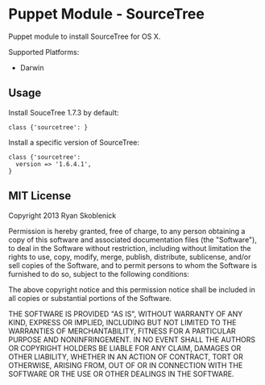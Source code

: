 Puppet Module - SourceTree
==========================

Puppet module to install SourceTree for OS X.

Supported Platforms:

- Darwin

Usage
-----

Install SouceTree 1.7.3 by default:

```
class {'sourcetree': }
```

Install a specific version of SourceTree:

```
class {'sourcetree':
  version => '1.6.4.1',
}
```

MIT License
-----------

Copyright 2013 Ryan Skoblenick

Permission is hereby granted, free of charge, to any person obtaining a copy
of this software and associated documentation files (the "Software"), to deal
in the Software without restriction, including without limitation the rights
to use, copy, modify, merge, publish, distribute, sublicense, and/or sell
copies of the Software, and to permit persons to whom the Software is
furnished to do so, subject to the following conditions:

The above copyright notice and this permission notice shall be included in
all copies or substantial portions of the Software.

THE SOFTWARE IS PROVIDED "AS IS", WITHOUT WARRANTY OF ANY KIND, EXPRESS OR
IMPLIED, INCLUDING BUT NOT LIMITED TO THE WARRANTIES OF MERCHANTABILITY,
FITNESS FOR A PARTICULAR PURPOSE AND NONINFRINGEMENT. IN NO EVENT SHALL THE
AUTHORS OR COPYRIGHT HOLDERS BE LIABLE FOR ANY CLAIM, DAMAGES OR OTHER
LIABILITY, WHETHER IN AN ACTION OF CONTRACT, TORT OR OTHERWISE, ARISING FROM,
OUT OF OR IN CONNECTION WITH THE SOFTWARE OR THE USE OR OTHER DEALINGS IN
THE SOFTWARE.